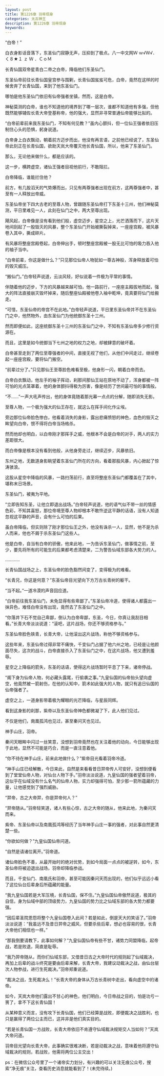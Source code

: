 ```yaml
---
layout: post
title: 第1226章 羽帝现身
categories: 太古神王
description: 第1226章 羽帝现身
keywords:
---
```


“白帝！”

白衣身影话音落下，东圣仙门寂静无声，压抑到了极点。八一中文网Ｗ ｗ√Ｗ√．く８★１ ｚ Ｗ ．ＣｏＭ

长青仙国双帝星青白二帝之白帝，降临他们东圣仙门。

东圣仙帝前往长青仙国皇宫参与围剿，长青仙国岌岌可危，白帝，竟然在这样的时候舍弃了长青仙国，来到了他东圣仙门。

哪怕是他东圣仙门依旧有仙帝强者坐镇，然而，这是白帝。

神秘莫测的白帝，谁也不知道他的境界到了哪一层次，谁都不知道他有多强，但他既然能够辅佐长青大帝登基称帝，他的强大，显然非寻常普通仙帝能够比拟的。

“白帝前辈前来我东圣仙门，不知有何见教？”虽内心颤抖，但一位仙王强者依旧压制住心头的恐惧，躬身说道。

白帝身上白衣飘动，朝着前方迈步而出，他没有再言语，之前他已经说了，东圣仙帝此刻正在长青仙国，欲助天岚大帝覆灭他长青仙国，所以，他来了东圣仙门。

那么，无论他来做什么，都是应该的。

这一步，横跨虚空，诸仙王强者目视他前行，不敢阻拦。

白帝降临，谁能拦住他？

前方，有几股滔天的气势爆而出，只见有两尊强者出现在前方，这两尊强者中，甚至有一人释放出帝威。

东圣仙帝坐下四大古老的至尊人物，曾跟随东圣仙帝打下东圣十三州，他们神秘莫测，平日里难见一人，此刻在仙门之中，两大至尊出现。

飓风起，白帝像是没有看到他们般，虚空迈步，星空之上，光芒洒落而下，这片天地间刮起了一股毁灭的风暴，整个东圣仙门开始被撕裂掉来，一座座宫殿，被风暴卷入其中，撕成碎片。

有风暴将整座宫殿卷起，白帝伸出手，顿时整座宫殿被一股无比可怕的吸力吞入他的袖子当中。

“白帝前辈，你这是做什么？”只见那位仙帝人物犹如一尊古神般，浑身释放着可怕的毁灭威压。

“搬仙门。”白帝轻声说道，云淡风轻，好似说着一件极为平常的事情。

伴随着他的迈步，下方的风暴越来越可怕，他一路前行，一座座主殿拔地而起，强大的阵法直接崩灭毁坏掉来，随后整座仙殿被他卷入袖中乾坤，竟真要将仙门给搬走。

“可惜，东圣仙帝的帝宫不在此地。”白帝轻声说道，平日里东圣仙帝并不在东圣仙门之中，他然物外，由东圣仙门为他统御东圣十三州。

然而即便如此，这座统御东圣十三州的东圣仙门之中，不知有东圣仙帝多少修行资源在。

而且，这里是如今统御当下七州之地的权力之地，却被肆意的破坏着。

白帝甚至走到了两位至尊强者的中间，直接无视了他们，从他们中间走过，继续卷起一座座宫殿，要将仙门搬空。

“前辈过分了。”只见那仙王至尊脸色难看至极，他身形一闪，朝着白帝而去。

白帝白衣飘动，他左手的袖子挥动，刹那间那仙王站在原地不动了，浑身都被一阵可怕的光点笼罩着，他的身体颤抖得极为厉害，像是经历了世间最可怕的事情般。

“不……”一声大吼声传出，他的身体竟随着那光幕一点点的分解，随即消失无影。

至尊人物，一个极为强大的仙王存在，就这么在挥手间化作尘埃。

旁边那位仙帝脸色惨白，他看着消失的身影，露出悲痛愤怒的神色，血色的毁灭之眸望向白帝，恨不得将白帝当场格杀。

然而他却也明白，以白帝刚才那挥手之威，他根本不会是白帝的对手，两人的实力差距很大。

而白帝像是根本没有看到他般，从他身旁走过，继续迈步，风暴依旧。

东州之地，无数道身影眺望着东圣仙门所在的方向，看着那股风暴，内心掀起了惊涛骇浪。

这股从星空中降临的风暴，一路扫荡前行，直至将整座东圣仙门都覆盖在了其中，堪称末日场景。

东圣仙门，被夷为平地。

“立即告知东圣，让他立即退出战场。”白帝轻声说道，他的语气似不带一丝的情感色彩，不知其喜怒，那位帝境至尊人物却根本不敢忤逆这平静的话语，没有人知道忽视这平静的声音，会有什么可怕的后果。

虽白帝降临，但实则除了刚才那位仙王之外，他没有诛杀一人，显然，他不是为杀人而来，他也不屑于杀东圣仙门这些人。

他是白帝，自当有白帝的骄傲，他来此地，一为告诉东圣仙门，做事情之前，至少，要先将所有的可能生的后果都考虑清楚来，二为警告仙域东部各大势力的人。

…………

长青仙国战场之上，东圣仙帝的脸色豁然间变了，变得极为的难看。

“长青兄，你这是何意？”东圣仙帝目光望向下方万古长青树的躯干。

“当不起。”一道冷漠的声音回应道。

“白帝前往我东圣仙门，未免显得有些卑鄙了。”东圣仙帝冷道，使得诸人都露出一抹异色，难怪白帝没有出现，竟然去了东圣仙门之中。

“你落井下石不觉自己卑鄙，倒认为白帝卑鄙，东圣，今日，你真让我刮目相看。”长青大帝淡淡说道：“滚吧，这片战场，你还不够资格参与。”

东圣仙帝脸色铁青，长青大帝，让他滚出这片战场，称他不够资格参与。

这些年来，东圣仙帝过得非常不痛快，千变仙门占据了他六州之地，已经是让他颜面尽失，这次的战斗，白帝直接杀入了东圣仙门之中，在这片战场，他又遭到羞辱。

星空之上降临的箭失，东圣的话语，使得这片战场暂时平息了下来，诸帝停战。

“阁下身为仙帝人物，何必藏头露尾，行偷袭之事。”九皇仙国的仙帝抬头望向虚空，他竟然被一箭射伤，在他的认知中，箭术如此强大的人物，就只有追日仙国的仙帝强者了。

虚空之上，一道身影带着极为耀眼的光芒降临，与星辰同辉。

看到这身影的刹那，紫帝以及东圣仙帝神色都微凝了下，此人他们见过。

不仅是他们，南凰孤鸿也见过，甚至秦问天也见过。

神手山庄，羽帝。

秦问天眼眸中闪过一丝笑意，没想到羽帝竟然也在关注着他的动向，今日能够出现于此地，显然不可能是巧合，而是一直注意着他。

“你不待在神手山庄，前来此地做什么？”紫帝目光看着羽帝冷道。

“神手山庄已经解散，今日来此，自然是来看看昔日羿帝传人可安好，没想到便看到了堂堂仙帝人物，对仙台人物下手。”羽帝淡淡说道，九皇仙国的强者望着羽帝，这似乎在仙域没有什么名气的仙帝人物，实力却强得可怕，至少那一箭所蕴藏的力量，让他感觉到了强烈威胁。

“羿帝，古之大帝羿，你是羿帝何人？”

“羿帝随从。”羽帝轻笑道，诸人有些心惊，古之大帝的随从，他来此地，为秦问天而来。

紫帝、东圣仙帝以及南凰孤鸿等经历了当年神手山庄一事的强者，对此事自然更清楚一些。

“你欲如何做？”九皇仙国仙帝问道。

“自然是请诸位离开。”羽帝道。

诸仙帝脸色不善，从最开始时的绝对优势，到如今局面一点点的被逆转，如今，东圣仙帝将被迫退出战场，羽帝却降临参战。

而且，千变仙门、南凰氏和羽帝，甚至可能因秦问天而出现的，他们似乎远远小看了这位仙台后辈身后所蕴藏的能量。

“我九皇仙国若是大军压境，长青仙国，保不住。”九皇仙国仙帝傲然说道，极其的自信，身为仙域中部的顶级势力，九皇仙国的势力比之仙域东部的各大势力都要强。

“因后辈圣院恩怨将整个九皇仙国卷入此间？若是如此，倒是天大的笑话了。”羽帝淡淡说道：“我虽远不及昔日羿帝之威风，但要杀些后辈，想必也容易的很，长青大帝他们相信也一样。”

“那我倒要请教下，此事如何解？”九皇仙国仙帝有些不甘，诸势力同盟降临，起帝战，若是败退，简直是耻辱。

“我乃羿帝随从，而你们仙域东部，又借昔日古之大帝时代的规则起了仙域裁决，再加上后辈的战斗终究是要由后辈来解，长青大帝，我建议动裁决之战，由仙台层次人物参战，进行生死裁决。”羽帝郑重说道。

“裁决之战，生死裁决么！”长青大帝的身体从万古长青树中走出，看向虚空中的诸帝。

如今，天岚大帝他们露出不甘心的神色，他们明白，今日帝战之目的，怕是功亏一篑了，拿不下这长青仙国！

从某种意义而言，没有攻下长青仙国，他们已经算是战败，即便裁决之战胜利，也只是赢得了两位公主而已，这并非是他们真实目的。

“若是长青仙国一方战败，长青大帝依旧不肯遵守仙域裁决规矩交人当如何？”天岚大帝问道。

羽帝目光望向长青大帝，此事确实很难决断，若是动裁决之战，意味着他将遵守仙域裁决的规则，若战败，他需将两位公主交出！

ps：在微信公众号里了一个诸帝实力划分，有兴趣的可以关注无痕公众号，搜索“净无痕”关注，查看历史消息就能看到了！(未完待续。)
